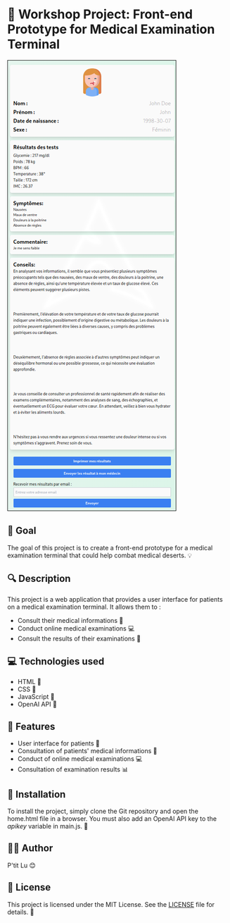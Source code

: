 # 🏥 Workshop Project: Front-end Prototype for Medical Examination Terminal
![alt text](image.png)
## 🎯 Goal

The goal of this project is to create a front-end prototype for a medical examination terminal that could help combat medical deserts. 💡

## 🔍 Description

This project is a web application that provides a user interface for patients on a medical examination terminal. 
It allows them to :

* Consult their medical informations 💊
* Conduct online medical examinations 💻
* Consult the results of their examinations 📝

## 💻 Technologies used

* HTML 📄
* CSS 💄
* JavaScript 🤖
* OpenAI API 🤖

## 🎉 Features

* User interface for patients 👥
* Consultation of patients' medical informations 💊
* Conduct of online medical examinations 💻
* Consultation of examination results 📊

## 📁 Installation

To install the project, simply clone the Git repository and open the home.html file in a browser. 
You must also add an OpenAI API key to the *apikey* variable in main.js. 🔑

## 👨‍💻 Author

P'tit Lu 😊

## 📝 License

This project is licensed under the MIT License. See the [LICENSE](LICENSE) file for details. 📝

